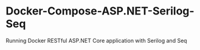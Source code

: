 # Docker-Compose-ASP.NET-Serilog-Seq
Running Docker RESTful ASP.NET Core application with Serilog and Seq
